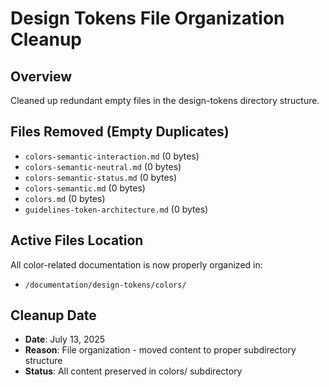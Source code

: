 # Design Tokens File Organization Cleanup

## Overview
Cleaned up redundant empty files in the design-tokens directory structure.

## Files Removed (Empty Duplicates)
- `colors-semantic-interaction.md` (0 bytes)
- `colors-semantic-neutral.md` (0 bytes) 
- `colors-semantic-status.md` (0 bytes)
- `colors-semantic.md` (0 bytes)
- `colors.md` (0 bytes)
- `guidelines-token-architecture.md` (0 bytes)

## Active Files Location
All color-related documentation is now properly organized in:
- `/documentation/design-tokens/colors/`

## Cleanup Date
- **Date**: July 13, 2025
- **Reason**: File organization - moved content to proper subdirectory structure
- **Status**: All content preserved in colors/ subdirectory
